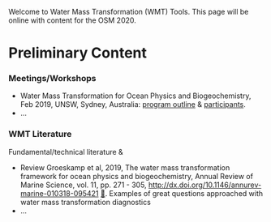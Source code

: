 Welcome to Water Mass Transformation (WMT) Tools. This page will be online with content for the OSM 2020.

# Preliminary Content

### Meetings/Workshops
* Water Mass Transformation for Ocean Physics and Biogeochemistry, Feb 2019, UNSW, Sydney, Australia: [program outline](https://www.maths.unsw.edu.au/events/2019-02/water-mass-transformation-for-ocean-physics-and-biogeochemistry) & [participants](src/wmt_workshop_2019.jpg).
* ...

### WMT Literature
Fundamental/technical literature & 
* Review Groeskamp et al, 2019, The water mass transformation framework for ocean physics and biogeochemistry, Annual Review of Marine Science, vol. 11, pp. 271 - 305, http://dx.doi.org/10.1146/annurev-marine-010318-095421 [:link:](http://dx.doi.org/10.1146/annurev-marine-010318-095421). 
Examples of great questions approached with water mass transformation diagnostics
* ...

